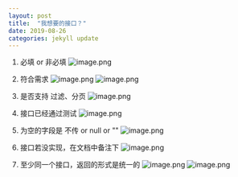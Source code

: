 ```yaml
---
layout: post
title:  "我想要的接口？"
date: 2019-08-26
categories: jekyll update
---
```


1. 必填 or 非必填
![image.png](https://upload-images.jianshu.io/upload_images/1933701-c5f2225d86cc1442.png?imageMogr2/auto-orient/strip%7CimageView2/2/w/1240)

2. 符合需求
![image.png](https://upload-images.jianshu.io/upload_images/1933701-7d3e2a0c9c1d3b85.png?imageMogr2/auto-orient/strip%7CimageView2/2/w/1240)
![image.png](https://upload-images.jianshu.io/upload_images/1933701-22b7cd8fd7e08bfc.png?imageMogr2/auto-orient/strip%7CimageView2/2/w/1240)

3. 是否支持 过滤、分页
![image.png](https://upload-images.jianshu.io/upload_images/1933701-39234e63fac670b3.png?imageMogr2/auto-orient/strip%7CimageView2/2/w/1240)

4. 接口已经通过测试
![image.png](https://upload-images.jianshu.io/upload_images/1933701-8932e3206b41f540.png?imageMogr2/auto-orient/strip%7CimageView2/2/w/1240)

5. 为空的字段是 不传 or null or "" 
![image.png](https://upload-images.jianshu.io/upload_images/1933701-a40e8221a5d99970.png?imageMogr2/auto-orient/strip%7CimageView2/2/w/1240)

6. 接口若没实现，在文档中备注下
![image.png](https://upload-images.jianshu.io/upload_images/1933701-e851217c45d2216f.png?imageMogr2/auto-orient/strip%7CimageView2/2/w/1240)

7. 至少同一个接口，返回的形式是统一的
![image.png](https://upload-images.jianshu.io/upload_images/1933701-886ca79ce651612e.png?imageMogr2/auto-orient/strip%7CimageView2/2/w/1240)
![image.png](https://upload-images.jianshu.io/upload_images/1933701-5a2e7c4d576cc2e6.png?imageMogr2/auto-orient/strip%7CimageView2/2/w/1240)


